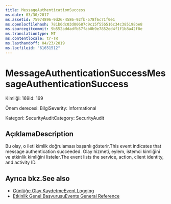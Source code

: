 ```yaml
---
title: MessageAuthenticationSuccess
ms.date: 03/30/2017
ms.assetid: 75974896-9d26-4586-92fb-578f6c71f0e1
ms.openlocfilehash: 781b6dc03d00687c9c15f55b516c34c385198be8
ms.sourcegitcommit: 9b552addadfb57fab0b9e7852ed4f1f1b8a42f8e
ms.translationtype: MT
ms.contentlocale: tr-TR
ms.lasthandoff: 04/23/2019
ms.locfileid: "61651512"
---
```

# <a name="messageauthenticationsuccess"></a><span data-ttu-id="c940b-102">MessageAuthenticationSuccess</span><span class="sxs-lookup"><span data-stu-id="c940b-102">MessageAuthenticationSuccess</span></span>
<span data-ttu-id="c940b-103">Kimliği: 169</span><span class="sxs-lookup"><span data-stu-id="c940b-103">Id: 169</span></span>  
  
 <span data-ttu-id="c940b-104">Önem derecesi: Bilgi</span><span class="sxs-lookup"><span data-stu-id="c940b-104">Severity: Informational</span></span>  
  
 <span data-ttu-id="c940b-105">Kategori: SecurityAudit</span><span class="sxs-lookup"><span data-stu-id="c940b-105">Category: SecurityAudit</span></span>  
  
## <a name="description"></a><span data-ttu-id="c940b-106">Açıklama</span><span class="sxs-lookup"><span data-stu-id="c940b-106">Description</span></span>  
 <span data-ttu-id="c940b-107">Bu olay, o ileti kimlik doğrulaması başarılı gösterir.</span><span class="sxs-lookup"><span data-stu-id="c940b-107">This event indicates that message authentication succeeded.</span></span> <span data-ttu-id="c940b-108">Olay hizmeti, eylem, istemci kimliğini ve etkinlik kimliğini listeler.</span><span class="sxs-lookup"><span data-stu-id="c940b-108">The event lists the service, action, client identity, and activity ID.</span></span>  
  
## <a name="see-also"></a><span data-ttu-id="c940b-109">Ayrıca bkz.</span><span class="sxs-lookup"><span data-stu-id="c940b-109">See also</span></span>

- [<span data-ttu-id="c940b-110">Günlüğe Olay Kaydetme</span><span class="sxs-lookup"><span data-stu-id="c940b-110">Event Logging</span></span>](../../../../../docs/framework/wcf/diagnostics/event-logging/index.md)
- [<span data-ttu-id="c940b-111">Etkinlik Genel Başvurusu</span><span class="sxs-lookup"><span data-stu-id="c940b-111">Events General Reference</span></span>](../../../../../docs/framework/wcf/diagnostics/event-logging/events-general-reference.md)
